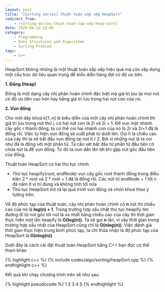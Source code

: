 ```yaml
---
layout: post
title: "[Sorting series] Thuật toán sắp xếp HeapSort"
redirect_from:
    - /sorting-series-thuat-toan-sap-xep-heap-sort/
date: 2020-06-12 23:06
category:
    - Programming
    - Data Structures and Algorithms
    - Sorting Problem
tags: 
    - C++
---
```

HeapSort không những là một thuật toán sắp xếp hiệu quả mà còn xây dựng một
cấu trúc dữ liệu quan trọng để biểu diễn hàng đợi có độ ưu tiên.

**1. Đống (Heap)**

Đống là một dạng cây nhị phân hoàn chỉnh đặc biệt mà giá trị lưu lại mọi nút
có độ ưu tiên cao hơn hay bằng giá trị lưu trong hai nút con của nó.

**2. Vun đống**

Cho một dãy khoá k[1..n] là biểu diễn của một cây nhị phân hoàn chỉnh thì giá
trị lưu trong nút thứ i, có hai nút con là 2i và 2i + 1. Để vun một nhánh cây
gốc r thành đống, ta có thể coi hai nhánh con của nó là 2r và 2r+1 đã là đống rồi.
Việc tự hiện vun đống sẽ xuất phát từ dưới lên. Gọi h là chiều cao của cây thì ta sẽ
bắt đầu vun đống tại nút h / 2. Bởi vì những nút là ta coi như đã là đống với một phần
tử. Ta cần xét bắt đầu từ phần tử đầu tiên có chứa nút lá để vun đống. Từ đó ta vun
dần lên tới khi gặp nút gốc đầu tiên của đống.

Thuật toán HeapSort có hai thủ tục chính
- Thủ tục heapify(root, endNode) vun cây gốc root thành đống trong điều kiện 2 * root và
2 * root + 1 đã là đống rồi. Các nút từ endNode + 1 tới n đã nằm ở vị trí đúng và không
tính tới nữa
- Thủ tục HeapSort mô tả lại quá trình vun đống và chón khoá theo ý tưởng trên.

Về độ phức tạp của thuật toán, cây nhị phân hoàn chỉnh có **n** nút thì chiều cao của nó là
**log(n) + 1**. Trong trường hợp xấu nhất thủ tục heapify tìm đường đi từ nút gốc tới nút
lá xa nhất bằng chiều cao của cây thì thời gian thực hiện một lần heapify là **O(log(n))**.
Ta sẽ gọi **n** lần, vì vậy thời gian trong trường hợp xấu nhất của HeapSort cũng chỉ là
**O(nlog(n))**. Việc đánh giá thời gian thực hiện trung bình phức tạp, ta chỉ thừa nhận là
độ phức tạp của HeapSort là **O(nlog(n))**

Dưới đây là cách cài đặt thuật toán HeapSort bằng C++ bạn đọc có thể tham khảo

{% highlight c++ %}
{% include codes/algo/sorting/heapSort.cpp %}
{% endhighlight c++ %}

Kết quả khi chạy chương trình trên sẽ như sau:

{% highlight pseudocode %}
1	2	3	4	5
{% endhighlight %}

